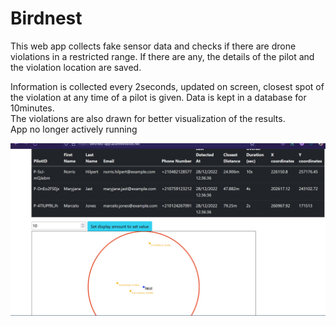 # Birdnest
This web app collects fake sensor data and checks if there are drone violations in a restricted range. If there are any, the details of the pilot and the violation location are saved. 

Information is collected every 2seconds, updated on screen, closest spot of the violation at any time of a pilot is given. 
Data is kept in a database for 10minutes.\
The violations are also drawn for better visualization of the results.\
App no longer actively running


![Example](Example.jpg?raw=true "Example")
